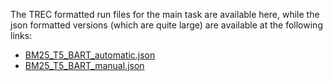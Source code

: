 The TREC formatted run files for the main task are available here, while the json formatted versions (which are quite large) are available at the following links:

- [BM25_T5_BART_automatic.json](https://cast-y4-collection.s3.amazonaws.com/BM25_T5_BART_automatic.json)
- [BM25_T5_BART_manual.json](https://cast-y4-collection.s3.amazonaws.com/BM25_T5_BART_manual.json)
